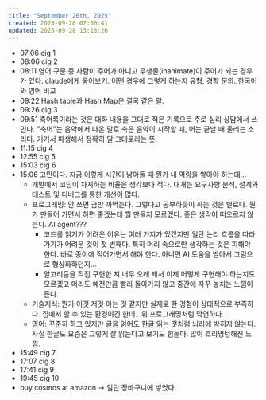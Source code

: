 ```yaml
---
title: "September 26th, 2025"
created: 2025-09-26 07:06:41
updated: 2025-09-28 13:18:26
---
```

  * 07:06 cig 1
  * 08:06 cig 2
  * 08:11 영어 구문 중 사람이 주어가 아니고 무생물(inanimate)이 주어가 되는 경우가 있다. claude에게 물어보기. 어떤 경우에 그렇게 하는지 유형, 경향 문의..한국어와 영어 비교
  * 09:22 Hash table과 Hash Map은 결국 같은 말.
  * 09:26 cig 3
  * 09:51 축어록이라는 것은 대화 내용을 그대로 적은 기록으로 주로 심리 상담에서 쓰인다. "축어"는 음악에서 나온 말로 축은 음악이 시작할 때, 어는 끝날 때 울리는 소리다. 거기서 파생해서 정확히 말 그대로라는 뜻.
  * 11:15 cig 4
  * 12:55 cig 5
  * 15:03 cig 6
  * 15:06 고민이다. 지금 이렇게 시간이 남아돌 때 뭔가 내 역량을 쌓아야 하는데...
    * 개발에서 코딩이 차지하는 비율은 생각보다 적다. 대개는 요구사항 분석, 설계와 테스트 및 디버그를 통한 개선이 많다.
    * 프로그래밍: 안 쓰면 금방 까먹는다. 그렇다고 공부하듯이 하는 것은 별로다. 뭔가 만들어 가면서 하면 좋겠는데 뭘 만들지 모르겠다. 좋은 생각이 떠오르지 않는다. AI agent???
      * 코드를 읽기가 어려운 이유는 여러 가지가 있겠지만 일단 논리 흐름을 따라가기가 어려운 것이 첫 번째다. 특히 머리 속으로만 생각하는 것은 피해야 한다. 바로 종이에 적어가면서 해야 한다. 아니면 AI 도움을 받아서 그림으로 형상화하던지...
      * 알고리듬을 직접 구현한 지 너무 오래 돼서 이제 어떻게 구현해야 하는지도 모르겠고 머리도 예전만큼 빨리 돌아가지 않고 중간에 자꾸 놓치는 느낌이 든다.
    * 기술지식: 뭔가 이것 저것 아는 것 같지만 실제로 한 경험이 상대적으로 부족하다. 집에서 할 수 있는 환경이긴 한데...위 프로그래밍처럼 막연하다.
    * 영어: 꾸준히 하고 있지만 글을 읽어도 한글 읽는 것처럼 뇌리에 박히지 않는다. 사실 한글도 요즘은 그렇게 잘 읽는다고 보기도 힘들다. 많이 흐리멍텅해진 느낌.
  * 15:49 cig 7
  * 17:07 cig 8
  * 17:41 cig 9
  * 19:45 cig 10
  * buy cosmos  at amazon -> 일단 장바구니에 넣었다.